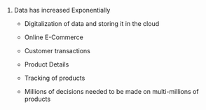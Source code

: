 1. Data has increased Exponentially

    - Digitalization of data and storing it in the cloud

    - Online E-Commerce

    - Customer transactions

    - Product Details

    - Tracking of products

    - Millions of decisions needed to be made on multi-millions of products
    